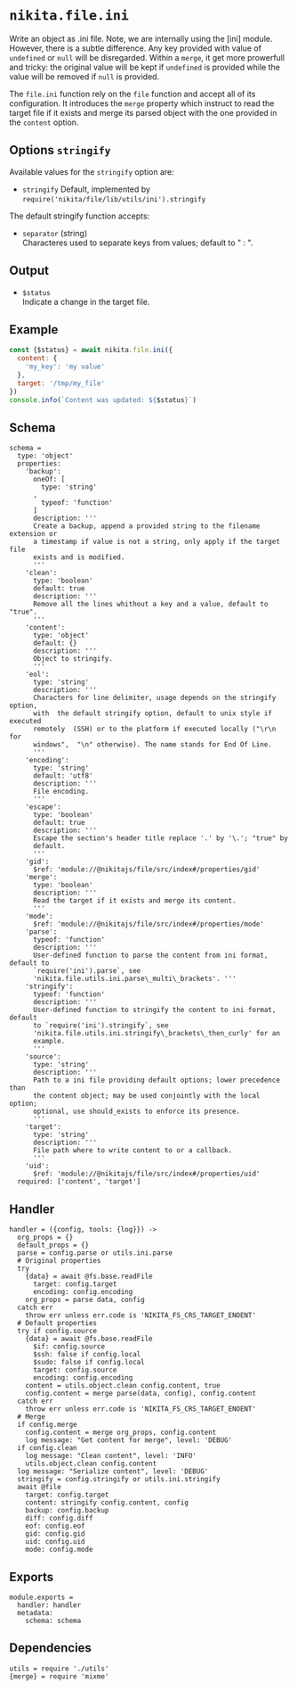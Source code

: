 
# `nikita.file.ini`

Write an object as .ini file. Note, we are internally using the [ini] module.
However, there is a subtle difference. Any key provided with value of 
`undefined` or `null` will be disregarded. Within a `merge`, it get more
prowerfull and tricky: the original value will be kept if `undefined` is
provided while the value will be removed if `null` is provided.

The `file.ini` function rely on the `file` function and accept all of its
configuration. It introduces the `merge` property which instruct to read the
target file if it exists and merge its parsed object with the one
provided in the `content` option.

## Options `stringify`   

Available values for the `stringify` option are:

* `stringify`
  Default, implemented by `require('nikita/file/lib/utils/ini').stringify`

The default stringify function accepts:

* `separator` (string)   
  Characteres used to separate keys from values; default to " : ".

## Output

* `$status`   
  Indicate a change in the target file.

## Example

```js
const {$status} = await nikita.file.ini({
  content: {
    'my_key': 'my value'
  },
  target: '/tmp/my_file'
})
console.info(`Content was updated: ${$status}`)
```

## Schema

    schema =
      type: 'object'
      properties:
        'backup':
          oneOf: [
            type: 'string'
          ,
            typeof: 'function'
          ]
          description: '''
          Create a backup, append a provided string to the filename extension or
          a timestamp if value is not a string, only apply if the target file
          exists and is modified.
          '''
        'clean':
          type: 'boolean'
          default: true
          description: '''
          Remove all the lines whithout a key and a value, default to "true".
          '''
        'content':
          type: 'object'
          default: {}
          description: '''
          Object to stringify.
          '''
        'eol':
          type: 'string'
          description: '''
          Characters for line delimiter, usage depends on the stringify option,
          with  the default stringify option, default to unix style if executed
          remotely  (SSH) or to the platform if executed locally ("\r\n for
          windows",  "\n" otherwise). The name stands for End Of Line.
          '''
        'encoding':
          type: 'string'
          default: 'utf8'
          description: '''
          File encoding.
          '''
        'escape':
          type: 'boolean'
          default: true
          description: '''
          Escape the section's header title replace '.' by '\.'; "true" by
          default.
          '''
        'gid':
          $ref: 'module://@nikitajs/file/src/index#/properties/gid'
        'merge':
          type: 'boolean'
          description: '''
          Read the target if it exists and merge its content.
          '''
        'mode':
          $ref: 'module://@nikitajs/file/src/index#/properties/mode'
        'parse':
          typeof: 'function'
          description: '''
          User-defined function to parse the content from ini format, default to
          `require('ini').parse`, see
          'nikita.file.utils.ini.parse\_multi\_brackets'. '''
        'stringify':
          typeof: 'function'
          description: '''
          User-defined function to stringify the content to ini format, default
          to `require('ini').stringify`, see
          'nikita.file.utils.ini.stringify\_brackets\_then_curly' for an
          example.
          '''
        'source':
          type: 'string'
          description: '''
          Path to a ini file providing default options; lower precedence than
          the content object; may be used conjointly with the local option;
          optional, use should_exists to enforce its presence.
          '''
        'target':
          type: 'string'
          description: '''
          File path where to write content to or a callback.
          '''
        'uid':
          $ref: 'module://@nikitajs/file/src/index#/properties/uid'
      required: ['content', 'target']

## Handler

    handler = ({config, tools: {log}}) ->
      org_props = {}
      default_props = {}
      parse = config.parse or utils.ini.parse
      # Original properties
      try
        {data} = await @fs.base.readFile
          target: config.target
          encoding: config.encoding
        org_props = parse data, config
      catch err
        throw err unless err.code is 'NIKITA_FS_CRS_TARGET_ENOENT'
      # Default properties
      try if config.source
        {data} = await @fs.base.readFile
          $if: config.source
          $ssh: false if config.local
          $sudo: false if config.local
          target: config.source
          encoding: config.encoding
        content = utils.object.clean config.content, true
        config.content = merge parse(data, config), config.content
      catch err
        throw err unless err.code is 'NIKITA_FS_CRS_TARGET_ENOENT'
      # Merge
      if config.merge
        config.content = merge org_props, config.content
        log message: "Get content for merge", level: 'DEBUG'
      if config.clean
        log message: "Clean content", level: 'INFO'
        utils.object.clean config.content
      log message: "Serialize content", level: 'DEBUG'
      stringify = config.stringify or utils.ini.stringify
      await @file
        target: config.target
        content: stringify config.content, config
        backup: config.backup
        diff: config.diff
        eof: config.eof
        gid: config.gid
        uid: config.uid
        mode: config.mode

## Exports

    module.exports =
      handler: handler
      metadata:
        schema: schema

## Dependencies

    utils = require './utils'
    {merge} = require 'mixme'
